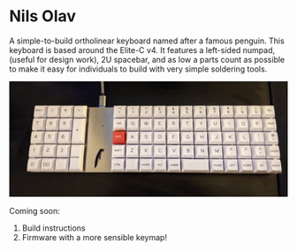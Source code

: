 # Nils Olav
A simple-to-build ortholinear keyboard named after a famous penguin. This keyboard is based around the Elite-C v4. It features a left-sided numpad, (useful for design work), 2U spacebar, and as low a parts count as possible to make it easy for individuals to build with very simple soldering tools.

![Image of keyboard](https://github.com/ajharvie/nilsolav/blob/main/images/PXL_20210324_182517592~2.jpg)

Coming soon:
1) Build instructions
2) Firmware with a more sensible keymap!
